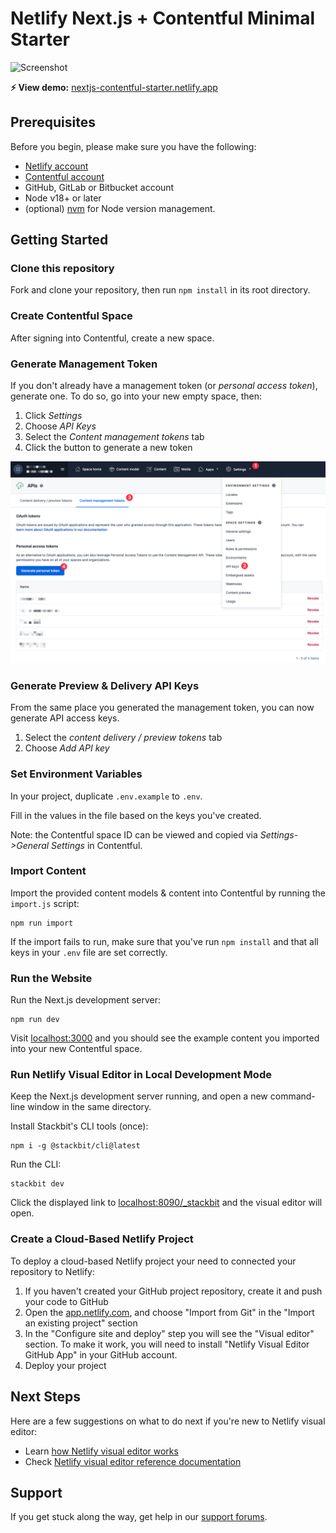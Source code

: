 # Netlify Next.js + Contentful Minimal Starter

![Screenshot](samsnap.png)

**⚡ View demo:** [nextjs-contentful-starter.netlify.app](https://nextjs-contentful-starter.netlify.app/)

## Prerequisites

Before you begin, please make sure you have the following:

- [Netlify account](https://www.netlify.com/)
- [Contentful account](https://www.contentful.com/)
- GitHub, GitLab or Bitbucket account
- Node v18+ or later
- (optional) [nvm](https://github.com/nvm-sh/nvm) for Node version management.

## Getting Started

### Clone this repository

Fork and clone your repository, then run `npm install` in its root directory.

### Create Contentful Space

After signing into Contentful, create a new space. 

### Generate Management Token

If you don't already have a management token (or _personal access token_), generate one. To do so, go into your new empty space, then:

1. Click _Settings_
1. Choose _API Keys_
1. Select the _Content management tokens_ tab
1. Click the button to generate a new token

![Generate content management token](./docs/generate-mgmt-token.png)

### Generate Preview & Delivery API Keys

From the same place you generated the management token, you can now generate API access keys.

1. Select the *content delivery / preview tokens* tab
1. Choose *Add API key*

### Set Environment Variables

In your project, duplicate `.env.example` to `.env`. 

Fill in the values in the file based on the keys you've created. 

Note: the Contentful space ID can be viewed and copied via *Settings->General Settings* in Contentful.

### Import Content

Import the provided content models & content into Contentful by running the `import.js` script:

    npm run import

If the import fails to run, make sure that you've run `npm install` and that all keys in your `.env` file are set correctly.

### Run the Website

Run the Next.js development server:

    npm run dev

Visit [localhost:3000](http://localhost:3000) and you should see the example content you imported into your new Contentful space.

### Run Netlify Visual Editor in Local Development Mode

Keep the Next.js development server running, and open a new command-line window in the same directory.

Install Stackbit's CLI tools (once):
    
    npm i -g @stackbit/cli@latest

Run the CLI:

    stackbit dev

Click the displayed link to [localhost:8090/_stackbit](http://localhost:8090/_stackbit) and the visual editor will open.

### Create a Cloud-Based Netlify Project

To deploy a cloud-based Netlify project your need to connected your repository to Netlify:

1. If you haven't created your GitHub project repository, create it and push your code to GitHub
2. Open the [app.netlify.com](https://app.netlify.com/), and choose "Import from Git" in the "Import an existing project" section
3. In the "Configure site and deploy" step you will see the "Visual editor" section. To make it work, you will need to install "Netlify Visual Editor GitHub App" in your GitHub account.
4. Deploy your project

## Next Steps

Here are a few suggestions on what to do next if you're new to Netlify visual editor:

- Learn [how Netlify visual editor works](https://docs.netlify.com/visual-editor/overview/)
- Check [Netlify visual editor reference documentation](https://visual-editor-reference.netlify.com/)

## Support

If you get stuck along the way, get help in our [support forums](https://answers.netlify.com/).
